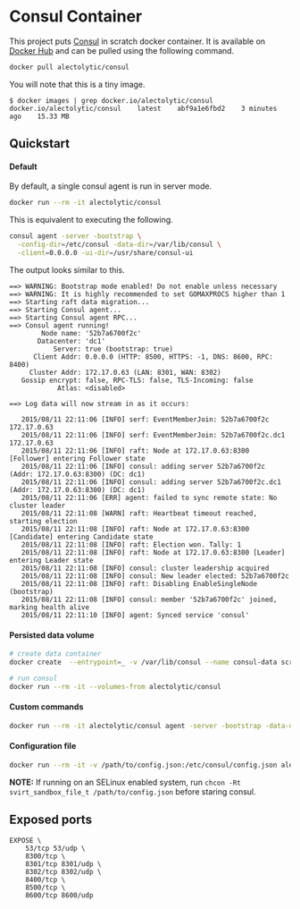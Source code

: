 # Consul Container

This project puts [Consul](https://github.com/hashicorp/consul) in scratch docker container. It is available on [Docker Hub](https://registry.hub.docker.com/u/alectolytic/consul/) and can be pulled using the following command.

```sh
docker pull alectolytic/consul
```

You will note that this is a tiny image.
```
$ docker images | grep docker.io/alectolytic/consul
docker.io/alectolytic/consul    latest    abf9a1e6fbd2    3 minutes ago    15.33 MB
```

## Quickstart

#### Default

By default, a single consul agent is run in server mode.

```sh
docker run --rm -it alectolytic/consul
```

This is equivalent to executing the following.

```sh
consul agent -server -bootstrap \
  -config-dir=/etc/consul -data-dir=/var/lib/consul \
  -client=0.0.0.0 -ui-dir=/usr/share/consul-ui
```

The output looks similar to this.

```
==> WARNING: Bootstrap mode enabled! Do not enable unless necessary
==> WARNING: It is highly recommended to set GOMAXPROCS higher than 1
==> Starting raft data migration...
==> Starting Consul agent...
==> Starting Consul agent RPC...
==> Consul agent running!
        Node name: '52b7a6700f2c'
       Datacenter: 'dc1'
           Server: true (bootstrap: true)
      Client Addr: 0.0.0.0 (HTTP: 8500, HTTPS: -1, DNS: 8600, RPC: 8400)
     Cluster Addr: 172.17.0.63 (LAN: 8301, WAN: 8302)
   Gossip encrypt: false, RPC-TLS: false, TLS-Incoming: false
            Atlas: <disabled>

==> Log data will now stream in as it occurs:

   2015/08/11 22:11:06 [INFO] serf: EventMemberJoin: 52b7a6700f2c 172.17.0.63
   2015/08/11 22:11:06 [INFO] serf: EventMemberJoin: 52b7a6700f2c.dc1 172.17.0.63
   2015/08/11 22:11:06 [INFO] raft: Node at 172.17.0.63:8300 [Follower] entering Follower state
   2015/08/11 22:11:06 [INFO] consul: adding server 52b7a6700f2c (Addr: 172.17.0.63:8300) (DC: dc1)
   2015/08/11 22:11:06 [INFO] consul: adding server 52b7a6700f2c.dc1 (Addr: 172.17.0.63:8300) (DC: dc1)
   2015/08/11 22:11:06 [ERR] agent: failed to sync remote state: No cluster leader
   2015/08/11 22:11:08 [WARN] raft: Heartbeat timeout reached, starting election
   2015/08/11 22:11:08 [INFO] raft: Node at 172.17.0.63:8300 [Candidate] entering Candidate state
   2015/08/11 22:11:08 [INFO] raft: Election won. Tally: 1
   2015/08/11 22:11:08 [INFO] raft: Node at 172.17.0.63:8300 [Leader] entering Leader state
   2015/08/11 22:11:08 [INFO] consul: cluster leadership acquired
   2015/08/11 22:11:08 [INFO] consul: New leader elected: 52b7a6700f2c
   2015/08/11 22:11:08 [INFO] raft: Disabling EnableSingleNode (bootstrap)
   2015/08/11 22:11:08 [INFO] consul: member '52b7a6700f2c' joined, marking health alive
   2015/08/11 22:11:10 [INFO] agent: Synced service 'consul'

```

#### Persisted data volume

```sh
# create data container
docker create  --entrypoint=_ -v /var/lib/consul --name consul-data scratch

# run consul
docker run --rm -it --volumes-from alectolytic/consul
```

#### Custom commands

```sh
docker run --rm -it alectolytic/consul agent -server -bootstrap -data-dir /var/lib/consul
```

#### Configuration file

```sh
docker run --rm -it -v /path/to/config.json:/etc/consul/config.json alectolytic/consul agent -config-file=/etc/consul/config.json
```

**NOTE:** If running on an SELinux enabled system, run `chcon -Rt svirt_sandbox_file_t /path/to/config.json` before staring consul.


## Exposed ports

```
EXPOSE \
    53/tcp 53/udp \
    8300/tcp \
    8301/tcp 8301/udp \
    8302/tcp 8302/udp \
    8400/tcp \
    8500/tcp \
    8600/tcp 8600/udp
```
